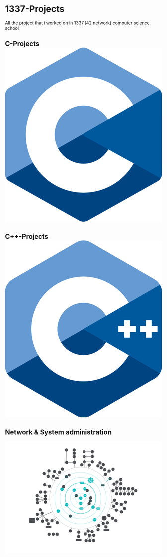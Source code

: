 # 1337-Projects
All the project that i worked on in 1337 (42 network) computer science school

## C-Projects ![C programing logo](./img/C-logo.png)

## C++-Projects ![CPP programing logo](./img/CPP-logo.png)
## Network & System administration 


![CPP programing logo](./img/42Cursus.png)